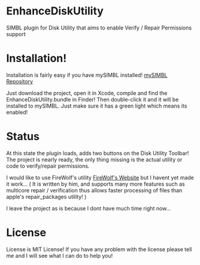 # EnhanceDiskUtility
SIMBL plugin for Disk Utility that aims to enable Verify / Repair Permissions support

# Installation!

Installation is fairly easy if you have mySIMBL installed! [mySIMBL Repository](https://github.com/w0lfschild/mySIMBL)

Just download the project, open it in Xcode, compile and find the EnhanceDiskUtility.bundle in Finder!
Then double-click it and it will be installed to mySIMBL. Just make sure it has a green light which means its enabled!

# Status

At this state the plugin loads, adds two buttons on the Disk Utility Toolbar! The project is nearly ready, the only thing missing is the actual utility or code to verify/repair permissions.

I would like to use FireWolf's utility [FireWolf's Website](https://www.firewolf.science/2016/07/repairpermissions-v3-now-supports-repairing-permissions-on-macos-sierra/)
but I havent yet made it work... ( It is written by him, and supports many more features such as multicore repair / verification thus allows faster processing of files than apple's repair_packages utility! )

I leave the project as is because I dont have much time right now...

# License

License is MIT License!
If you have any problem with the license please tell me and I will see what I can do to help you!

